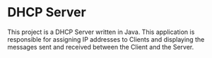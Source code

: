# DHCP Server
This project is a DHCP Server written in Java.
This application is responsible for assigning IP addresses to Clients and displaying the messages sent and received between the Client and the Server.
